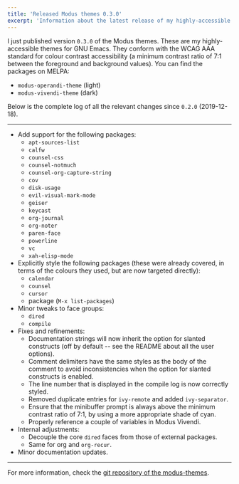 ```yaml
---
title: 'Released Modus themes 0.3.0'
excerpt: 'Information about the latest release of my highly-accessible themes for Emacs.'
---
```


I just published version `0.3.0` of the Modus themes.  These are my
highly-accessible themes for GNU Emacs.  They conform with the WCAG AAA
standard for colour contrast accessibility (a minimum contrast ratio of
7:1 between the foreground and background values).  You can find the
packages on MELPA:

+ `modus-operandi-theme` (light)
+ `modus-vivendi-theme` (dark)

Below is the complete log of all the relevant changes since `0.2.0`
(2019-12-18).

* * *

+ Add support for the following packages:
  * `apt-sources-list`
  * `calfw`
  * `counsel-css`
  * `counsel-notmuch`
  * `counsel-org-capture-string`
  * `cov`
  * `disk-usage`
  * `evil-visual-mark-mode`
  * `geiser`
  * `keycast`
  * `org-journal`
  * `org-noter`
  * `paren-face`
  * `powerline`
  * `vc`
  * `xah-elisp-mode`
+ Explicitly style the following packages (these were already covered,
  in terms of the colours they used, but are now targeted directly):
  * `calendar`
  * `counsel`
  * `cursor`
  * package (`M-x list-packages`)
+ Minor tweaks to face groups:
  * `dired`
  * `compile`
+ Fixes and refinements:
  * Documentation strings will now inherit the option for slanted
    constructs (off by default -- see the README about all the user
    options).
  * Comment delimiters have the same styles as the body of the comment
    to avoid inconsistencies when the option for slanted constructs is
    enabled.
  * The line number that is displayed in the compile log is now
    correctly styled.
  * Removed duplicate entries for `ivy-remote` and added
    `ivy-separator`.
  * Ensure that the minibuffer prompt is always above the minimum
    contrast ratio of 7:1, by using a more appropriate shade of cyan.
  * Properly reference a couple of variables in Modus Vivendi.
+ Internal adjustments:
  * Decouple the core `dired` faces from those of external packages.
  * Same for org and `org-recur`.
+ Minor documentation updates.

* * *

For more information, check the [git repository of the
modus-themes](https://gitlab.com/protesilaos/modus-themes).

